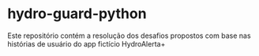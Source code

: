 # hydro-guard-python
Este repositório contém a resolução dos desafios propostos com base nas histórias de usuário do app fictício HydroAlerta+
